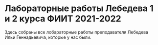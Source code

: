 # Лабораторные работы Лебедева 1 и 2 курса ФИИТ 2021-2022
Здесь собраны все лобараторные работы преподавателя Лебедева Ильи Геннадьевича, которые у нас были.
